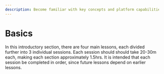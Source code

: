 ```yaml
---
description: Become familiar with key concepts and platform capabilities
---
```


# Basics

In this introductory section, there are four main lessons, each divided further into 3 individual sessions.  Each session should should take 20-30m each, making each section approximately 1.5hrs.  It is intended that each session be completed in order, since future lessons depend on earlier lessons.

